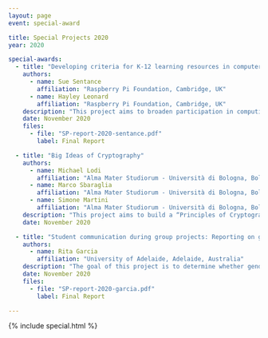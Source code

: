 ```yaml
---
layout: page
event: special-award

title: Special Projects 2020
year: 2020

special-awards:
  - title: "Developing criteria for K-12 learning resources in computer science that challenge stereotypes and promote diversity"
    authors:
      - name: Sue Sentance
        affiliation: "Raspberry Pi Foundation, Cambridge, UK"
      - name: Hayley Leonard
        affiliation: "Raspberry Pi Foundation, Cambridge, UK"
    description: "This project aims to broaden participation in computing and address the needs of diverse learners in K-12 by developing a set of guidelines for teaching resources that are informed by culturally-responsive pedagogy."
    date: November 2020
    files:
      - file: "SP-report-2020-sentance.pdf"
        label: Final Report

  - title: "Big Ideas of Cryptography"
    authors:
      - name: Michael Lodi
        affiliation: "Alma Mater Studiorum - Università di Bologna, Bologna, Italy"
      - name: Marco Sbaraglia
        affiliation: "Alma Mater Studiorum - Università di Bologna, Bologna, Italy"
      - name: Simone Martini
        affiliation: "Alma Mater Studiorum - Università di Bologna, Bologna, Italy"
    description: "This project aims to build a “Principles of Cryptography” learning path, specifically designed for secondary school students."
    date: November 2020

  - title: "Student communication during group projects: Reporting on gender bias language"
    authors:
      - name: Rita Garcia
        affiliation: "University of Adelaide, Adelaide, Australia"
    description: "The goal of this project is to determine whether gender bias occurs during students’ group work communication that might build the barriers that female contributors experience while working on software projects."
    date: November 2020
    files:
      - file: "SP-report-2020-garcia.pdf"
        label: Final Report

---
```


{% include special.html %}
